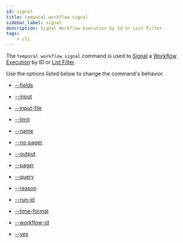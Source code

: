 ```yaml
---
id: signal
title: temporal workflow signal
sidebar_label: signal
description: Signal Workflow Execution by Id or List Filter.
tags:
    - cli
---
```


The `temporal workflow signal` command is used to [Signal](/concepts/what-is-a-signal) a [Workflow Execution](/concepts/what-is-a-workflow-execution) by ID or [List Filter](/concepts/what-is-a-list-filter).

Use the options listed below to change the command's behavior.

- [--fields](/cli/cmd-options/fields)

- [--input](/cli/cmd-options/input)

- [--input-file](/cli/cmd-options/input-file)

- [--limit](/cli/cmd-options/limit)

- [--name](/cli/cmd-options/name)

- [--no-pager](/cli/cmd-options/no-pager)

- [--output](/cli/cmd-options/output)

- [--pager](/cli/cmd-options/pager)

- [--query](/cli/cmd-options/query)

- [--reason](/cli/cmd-options/reason)

- [--run-id](/cli/cmd-options/run-id)

- [--time-format](/cli/cmd-options/time-format)

- [--workflow-id](/cli/cmd-options/workflow-id)

- [--yes](/cli/cmd-options/yes)
